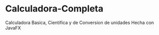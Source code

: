 # Calculadora-Completa
 Calculadora Basica, Cientifica y de Conversion de unidades Hecha con JavaFX
